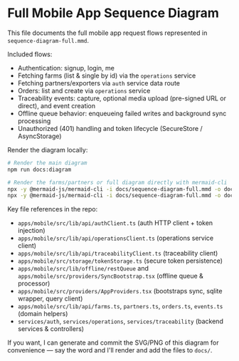 # Full Mobile App Sequence Diagram

This file documents the full mobile app request flows represented in `sequence-diagram-full.mmd`.

Included flows:

- Authentication: signup, login, me
- Fetching farms (list & single by id) via the `operations` service
- Fetching partners/exporters via `auth` service data route
- Orders: list and create via `operations` service
- Traceability events: capture, optional media upload (pre-signed URL or direct), and event creation
- Offline queue behavior: enqueueing failed writes and background sync processing
- Unauthorized (401) handling and token lifecycle (SecureStore / AsyncStorage)

Render the diagram locally:

```bash
# Render the main diagram
npm run docs:diagram

# Render the farms/partners or full diagram directly with mermaid-cli
npx -y @mermaid-js/mermaid-cli -i docs/sequence-diagram-full.mmd -o docs/sequence-diagram-full.svg
npx -y @mermaid-js/mermaid-cli -i docs/sequence-diagram-full.mmd -o docs/sequence-diagram-full.png
```

Key file references in the repo:

- `apps/mobile/src/lib/api/authClient.ts` (auth HTTP client + token injection)
- `apps/mobile/src/lib/api/operationsClient.ts` (operations service client)
- `apps/mobile/src/lib/api/traceabilityClient.ts` (traceability client)
- `apps/mobile/src/storage/tokenStorage.ts` (secure token persistence)
- `apps/mobile/src/lib/offline/restQueue` and `apps/mobile/src/providers/SyncBootstrap.tsx` (offline queue & processor)
- `apps/mobile/src/providers/AppProviders.tsx` (bootstraps sync, sqlite wrapper, query client)
- `apps/mobile/src/lib/api/farms.ts`, `partners.ts`, `orders.ts`, `events.ts` (domain helpers)
- `services/auth`, `services/operations`, `services/traceability` (backend services & controllers)

If you want, I can generate and commit the SVG/PNG of this diagram for convenience — say the word and I'll render and add the files to `docs/`.

